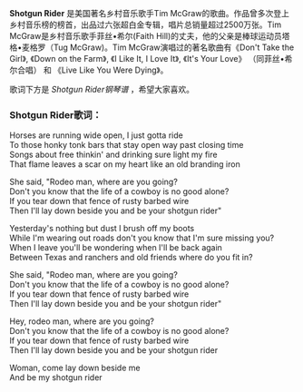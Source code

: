 

**Shotgun Rider** 是美国著名乡村音乐歌手Tim
McGraw的歌曲。作品曾多次登上乡村音乐榜的榜首，出品过六张超白金专辑，唱片总销量超过2500万张。Tim
McGraw是乡村音乐歌手菲丝•希尔(Faith Hill)的丈夫，他的父亲是棒球运动员塔格•麦格罗（Tug McGraw)。Tim
McGraw演唱过的著名歌曲有《Don't Take the Girl》, 《Down on the Farm》, 《I Like It, I Love
It》, 《It's Your Love》 （同菲丝•希尔合唱） 和 《Live Like You Were Dying》。

  
歌词下方是 _Shotgun Rider钢琴谱_ ，希望大家喜欢。

### Shotgun Rider歌词：

Horses are running wide open, I just gotta ride  
To those honky tonk bars that stay open way past closing time  
Songs about free thinkin' and drinking sure light my fire  
That flame leaves a scar on my heart like an old branding iron

She said, "Rodeo man, where are you going?  
Don't you know that the life of a cowboy is no good alone?  
If you tear down that fence of rusty barbed wire  
Then I'll lay down beside you and be your shotgun rider"

Yesterday's nothing but dust I brush off my boots  
While I'm wearing out roads don't you know that I'm sure missing you?  
When I leave you'll be wondering when I'll be back again  
Between Texas and ranchers and old friends where do you fit in?

She said, "Rodeo man, where are you going?  
Don't you know that the life of a cowboy is no good alone?  
If you tear down that fence of rusty barbed wire  
Then I'll lay down beside you and be your shotgun rider"

Hey, rodeo man, where are you going?  
Don't you know that the life of a cowboy is no good alone?  
If you tear down that fence of rusty barbed wire  
Then I'll lay down beside you and be your shotgun rider

Woman, come lay down beside me  
And be my shotgun rider

